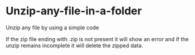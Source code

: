 # Unzip-any-file-in-a-folder
Unzip any file by using a simple code

If the zip file ending with .zip is not present it will show an error and if the unzip remains incomplete it will delete the zipped data.
